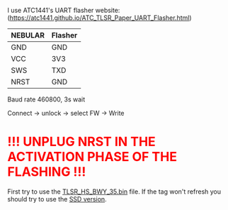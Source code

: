 I use ATC1441's UART flasher website:
(https://atc1441.github.io/ATC_TLSR_Paper_UART_Flasher.html)

|NEBULAR |Flasher|
|-----------|-----------------|
|    GND    |    GND          |
|    VCC    |    3V3          |
|    SWS    |    TXD          |
|    NRST   |    GND          |

Baud rate 460800, 3s wait

Connect -> unlock -> select FW -> Write

# <span style="color:red">!!! UNPLUG NRST IN THE ACTIVATION PHASE OF THE FLASHING !!!</span>

First try to use the [TLSR_HS_BWY_35.bin](https://github.com/dontrajik/Nebular/blob/main/TLSR_HS_BWY_35.bin) file. If the tag won't refresh you should try to use the [SSD version](https://github.com/dontrajik/Nebular/blob/main/IF_ALPHA_OR_INVERSE_NOT_GOOD_TLSR_HS_BWY_35_SSD.bin).


